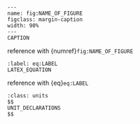 <!-- Useful templates -->

<!-- Figure -->
```{figure} figures/FIGNAME.EXT
---
name: fig:NAME_OF_FIGURE
figclass: margin-caption
width: 90%
---
CAPTION
```

reference with {numref}`fig:NAME_OF_FIGURE`

<!-- Equation -->
```{math}
:label: eq:LABEL
LATEX_EQUATION
```

reference with {eq}`eq:LABEL`

<!-- Unit side-note -->
```{margin} Units!
:class: units
$$
UNIT_DECLARATIONS
$$
```